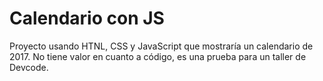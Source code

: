 # Calendario con JS

Proyecto usando HTNL, CSS y JavaScript que mostraría un calendario de 2017.
No tiene valor en cuanto a código, es una prueba para un taller de Devcode.
